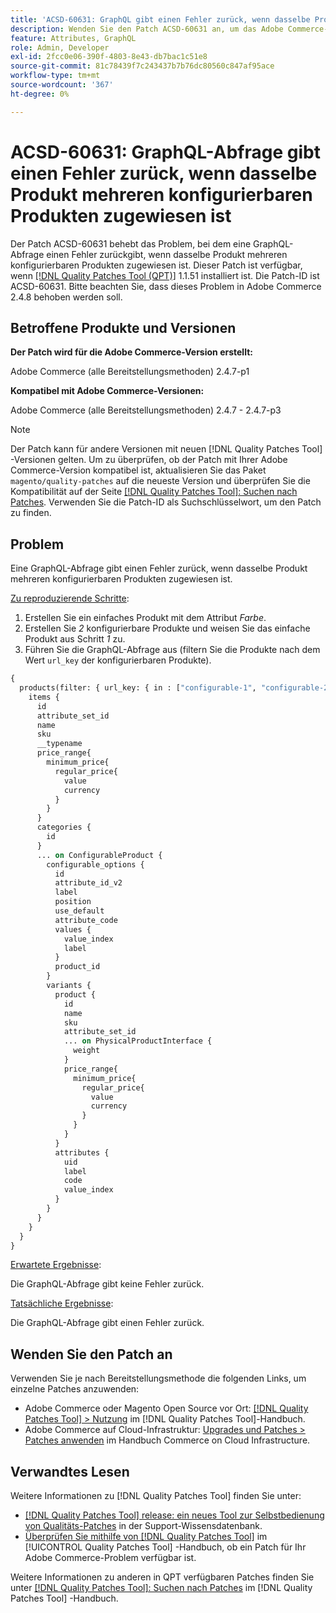 ```yaml
---
title: 'ACSD-60631: GraphQL gibt einen Fehler zurück, wenn dasselbe Produkt mehreren konfigurierbaren Produkten zugewiesen ist.'
description: Wenden Sie den Patch ACSD-60631 an, um das Adobe Commerce-Problem zu beheben, bei dem eine GraphQL-Abfrage einen Fehler zurückgibt, wenn dasselbe Produkt mehreren konfigurierbaren Produkten zugewiesen ist.
feature: Attributes, GraphQL
role: Admin, Developer
exl-id: 2fcc0e06-390f-4803-8e43-db7bac1c51e8
source-git-commit: 81c78439f7c243437b7b76dc80560c847af95ace
workflow-type: tm+mt
source-wordcount: '367'
ht-degree: 0%

---
```


# ACSD-60631: GraphQL-Abfrage gibt einen Fehler zurück, wenn dasselbe Produkt mehreren konfigurierbaren Produkten zugewiesen ist

Der Patch ACSD-60631 behebt das Problem, bei dem eine GraphQL-Abfrage einen Fehler zurückgibt, wenn dasselbe Produkt mehreren konfigurierbaren Produkten zugewiesen ist. Dieser Patch ist verfügbar, wenn [[!DNL Quality Patches Tool (QPT)]](https://experienceleague.adobe.com/en/docs/commerce-knowledge-base/kb/announcements/commerce-announcements/magento-quality-patches-released-new-tool-to-self-serve-quality-patches) 1.1.51 installiert ist. Die Patch-ID ist ACSD-60631. Bitte beachten Sie, dass dieses Problem in Adobe Commerce 2.4.8 behoben werden soll.

## Betroffene Produkte und Versionen

**Der Patch wird für die Adobe Commerce-Version erstellt:**

Adobe Commerce (alle Bereitstellungsmethoden) 2.4.7-p1

**Kompatibel mit Adobe Commerce-Versionen:**

Adobe Commerce (alle Bereitstellungsmethoden) 2.4.7 - 2.4.7-p3

>[!NOTE]
>
>Der Patch kann für andere Versionen mit neuen [!DNL Quality Patches Tool] -Versionen gelten. Um zu überprüfen, ob der Patch mit Ihrer Adobe Commerce-Version kompatibel ist, aktualisieren Sie das Paket `magento/quality-patches` auf die neueste Version und überprüfen Sie die Kompatibilität auf der Seite [[!DNL Quality Patches Tool]: Suchen nach Patches](https://experienceleague.adobe.com/tools/commerce-quality-patches/index.html). Verwenden Sie die Patch-ID als Suchschlüsselwort, um den Patch zu finden.

## Problem

Eine GraphQL-Abfrage gibt einen Fehler zurück, wenn dasselbe Produkt mehreren konfigurierbaren Produkten zugewiesen ist.

<u>Zu reproduzierende Schritte</u>:

1. Erstellen Sie ein einfaches Produkt mit dem Attribut *Farbe*.
1. Erstellen Sie *2* konfigurierbare Produkte und weisen Sie das einfache Produkt aus Schritt *1* zu.
1. Führen Sie die GraphQL-Abfrage aus (filtern Sie die Produkte nach dem Wert `url_key` der konfigurierbaren Produkte).

```GraphQL
{
  products(filter: { url_key: { in : ["configurable-1", "configurable-2"] } }) {
    items {
      id
      attribute_set_id
      name
      sku
      __typename
      price_range{
        minimum_price{
          regular_price{
            value
            currency
          }
        }
      }
      categories {
        id
      }
      ... on ConfigurableProduct {
        configurable_options {
          id
          attribute_id_v2
          label
          position
          use_default
          attribute_code
          values {
            value_index
            label
          }
          product_id
        }
        variants {
          product {
            id
            name
            sku
            attribute_set_id
            ... on PhysicalProductInterface {
              weight
            }
            price_range{
              minimum_price{
                regular_price{
                  value
                  currency
                }
              }
            }
          }
          attributes {
            uid
            label
            code
            value_index
          }
        }
      }
    }
  }
}
```

<u>Erwartete Ergebnisse</u>:

Die GraphQL-Abfrage gibt keine Fehler zurück.

<u>Tatsächliche Ergebnisse</u>:

Die GraphQL-Abfrage gibt einen Fehler zurück.

## Wenden Sie den Patch an

Verwenden Sie je nach Bereitstellungsmethode die folgenden Links, um einzelne Patches anzuwenden:

* Adobe Commerce oder Magento Open Source vor Ort: [[!DNL Quality Patches Tool] > Nutzung](/help/tools/quality-patches-tool/usage.md) im [!DNL Quality Patches Tool]-Handbuch.
* Adobe Commerce auf Cloud-Infrastruktur: [Upgrades und Patches > Patches anwenden](https://experienceleague.adobe.com/docs/commerce-cloud-service/user-guide/develop/upgrade/apply-patches.html) im Handbuch Commerce on Cloud Infrastructure.

## Verwandtes Lesen

Weitere Informationen zu [!DNL Quality Patches Tool] finden Sie unter:

* [[!DNL Quality Patches Tool] release: ein neues Tool zur Selbstbedienung von Qualitäts-Patches](https://experienceleague.adobe.com/en/docs/commerce-knowledge-base/kb/announcements/commerce-announcements/magento-quality-patches-released-new-tool-to-self-serve-quality-patches) in der Support-Wissensdatenbank.
* [Überprüfen Sie mithilfe von  [!DNL Quality Patches Tool]](/help/tools/quality-patches-tool/patches-available-in-qpt/check-patch-for-magento-issue-with-magento-quality-patches.md) im [!UICONTROL Quality Patches Tool] -Handbuch, ob ein Patch für Ihr Adobe Commerce-Problem verfügbar ist.


Weitere Informationen zu anderen in QPT verfügbaren Patches finden Sie unter [[!DNL Quality Patches Tool]: Suchen nach Patches](https://experienceleague.adobe.com/tools/commerce-quality-patches/index.html) im [!DNL Quality Patches Tool] -Handbuch.
